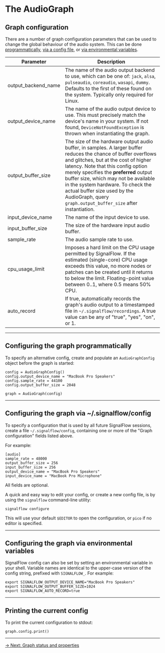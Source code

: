 # The AudioGraph

## Graph configuration

There are a number of graph configuration parameters that can be used to change the global behaviour of the audio
system. This can be
done [programmatically](#configuring-the-graph-programmatically), [via a config file](#configuring-the-graph-via-signalflowconfig),
or [via environmental variables](#configuring-the-graph-via-environmental-variables).

| Parameter           | Description                                                                                                                                                                                                                                                                                                                                                                                                            |
|---------------------|------------------------------------------------------------------------------------------------------------------------------------------------------------------------------------------------------------------------------------------------------------------------------------------------------------------------------------------------------------------------------------------------------------------------|
| output_backend_name | The name of the audio output backend to use, which can be one of: `jack`, `alsa`, `pulseaudio`, `coreaudio`, `wasapi`, `dummy`. Defaults to the first of these found on the system. Typically only required for Linux.                                                                                                                                                                                                 |
| output_device_name  | The name of the audio output device to use. This must precisely match the device's name in your system. If not found, `DeviceNotFoundException` is thrown when instantiating the graph.                                                                                                                                                                                                                                |
| output_buffer_size  | The size of the hardware output audio buffer, in samples. A larger buffer reduces the chance of buffer overflows and glitches, but at the cost of higher latency. Note that this config option merely specifies the **preferred** output buffer size, which may not be available in the system hardware. To check the actual buffer size used by the AudioGraph, query `graph.output_buffer_size` after instantiation. |
| input_device_name   | The name of the input device to use.                                                                                                                                                                                                                                                                                                                                                                                   |
| input_buffer_size   | The size of the hardware input audio buffer.                                                                                                                                                                                                                                                                                                                                                                           |
| sample_rate         | The audio sample rate to use.                                                                                                                                                                                                                                                                                                                                                                                          |
| cpu_usage_limit     | Imposes a hard limit on the CPU usage permitted by SignalFlow. If the estimated (single-core) CPU usage exceeds this value, no more nodes or patches can be created until it returns to below the limit. Floating-point value between 0..1, where 0.5 means 50% CPU.                                                                                                                                                   |
| auto_record         | If true, automatically records the graph's audio output to a timestamped file in `~/.signalflow/recordings`. A true value can be any of "true", "yes", "on", or 1.                                                                                                                                                                                                                                                     |

---

## Configuring the graph programmatically

To specify an alternative config, create and populate an `AudioGraphConfig` object before the graph is started:

```
config = AudioGraphConfig()
config.output_device_name = "MacBook Pro Speakers"
config.sample_rate = 44100
config.output_buffer_size = 2048

graph = AudioGraph(config)
```

---

## Configuring the graph via ~/.signalflow/config

To specify a configuration that is used by all future SignalFlow sessions, create a file `~/.signalflow/config`,
containing one or more of the "Graph configuration" fields listed above.

For example:

```
[audio]
sample_rate = 48000
output_buffer_size = 256
input_buffer_size = 256
output_device_name = "MacBook Pro Speakers"
input_device_name = "MacBook Pro Microphone"
```

All fields are optional.

A quick and easy way to edit your config, or create a new config file, is by using the `signalflow` command-line
utility:

```
signalflow configure
```

This will use your default `$EDITOR` to open the configuration, or `pico` if no editor is specified.

---

## Configuring the graph via environmental variables

SignalFlow config can also be set by setting an environmental variable in your shell. Variable names are identical to
the upper-case version of the config string, prefixed with `SIGNALFLOW_`. For example:

```
export SIGNALFLOW_OUTPUT_DEVICE_NAME="MacBook Pro Speakers"
export SIGNALFLOW_OUTPUT_BUFFER_SIZE=1024
export SIGNALFLOW_AUTO_RECORD=true
```

---

## Printing the current config

To print the current configuration to stdout:

```
graph.config.print()
```

---

[→ Next: Graph status and properties](properties.md)
